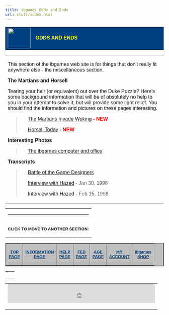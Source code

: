 ```yaml
---
title: ibgames Odds and Ends
url: stuff/index.html
---
```

<div align="center">
  <center>
    <table border="0" cellpadding="0" cellspacing="0" width="600" bgcolor="#004080" bordercolordark="#000080" bordercolorlight="#C0C0C0">
      <tr>
        <td valign="top" width="72"><img src="../images/iblogosmall.gif" align="top" width="72" height="65"></td>
        <td width="500"><font color="#FFFF00" face="Arial"><strong>ODDS AND ENDS</strong></font></td>
      </tr>
    </table>
  </center>
</div>
<div align="center">
  <center>
    <table border="0" cellpadding="0" cellspacing="0" width="600">
      <tr>
        <td><font face="Arial"><br>
        This section of the ibgames web site is for things that
        don't really fit anywhere else - the miscellaneous
        section.</font><p><font face="Arial"><strong>The Martians
        and Horsell</strong></font></p>
        <p><font face="Arial">Tearing your hair (or equivalent)
        out over the Duke Puzzle? Here's some background
        information that will be of absolutely no help to you in
        your attempt to solve it, but will provide some light
        relief. You should find the information and pictures on
        these pages interesting.</font></p>
        <blockquote>
            <p><font face="Arial"><img
            src="../images/blueball.gif" width="14" height="14"> </font><a
            href="martians.html"><font face="Arial">The Martians
            Invade Woking</font></a><font face="Arial"> </font><font
            color="#FF0000" face="Arial"><strong>- NEW</strong></font></p>
            <p><font face="Arial"><img
            src="../images/blueball.gif" width="14" height="14"> </font><a
            href="horsell.html"><font face="Arial">Horsell Today</font></a><font
            face="Arial"> </font><font color="#FF0000"
            face="Arial"><strong>- NEW</strong></font></p>
        </blockquote>
        <p><font face="Arial"><strong>Interesting Photos</strong></font></p>
        <blockquote>
            <p><font face="Arial"><img
            src="../images/blueball.gif" width="14" height="14"> </font><a
            href="photos.html"><font face="Arial">The ibgames
            computer and office</font></a></p>
        </blockquote>
        <p><font face="Arial"><strong>Transcripts</strong></font></p>
        <blockquote>
            <p><font face="Arial"><img
            src="../images/blueball.gif" width="14" height="14"> </font><a
            href="battle.html"><font face="Arial">Battle of the
            Game Designers</font></a></p>
            <p><font face="Arial"><img
            src="../images/blueball.gif" width="14" height="14"> </font><a
            href="hazed.txt"><font face="Arial">Interview with
            Hazed</font></a><font face="Arial"> - Jan 30, 1998</font></p>
            <p><font face="Arial"><img
            src="../images/blueball.gif" width="14" height="14"> </font><a
            href="hazed2.txt"><font face="Arial">Interview with
            Hazed</font></a><font face="Arial"> - Feb 15, 1998</font></p>
        </blockquote>
        </td>
    </tr>
</table>
</center></div><div align="center"><center>

<table border="0" cellpadding="0" cellspacing="5" width="600">
    <tr>
        <td><hr color="#004080">
        </td>
    </tr>
    <tr>
        <td><p align="center"><font size="2" face="Arial"><strong>CLICK
        TO MOVE TO ANOTHER SECTION:</strong></font></p>
        </td>
    </tr>
</table>
</center></div><div align="center"><center>

<table border="2" cellpadding="3" cellspacing="3" width="600"
bgcolor="#C0C0C0" bordercolordark="#000080"
bordercolorlight="#FFFFFF">
    <tr>
        <td><p align="center"><a href="../main.html"><font
        color="#004080" size="2" face="Arial"><strong>TOP<br>
        PAGE</strong></font></a></p>
        </td>
        <td><p align="center"><a href="../ibinfo/index.html"><font
        color="#004080" size="2" face="Arial"><strong>INFORMATION<br>
        PAGE</strong></font></a></p>
        </td>
        <td><p align="center"><a href="../help/index.html"><font
        color="#004080" size="2" face="Arial"><strong>HELP<br>
        PAGE</strong></font></a></p>
        </td>
        <td><p align="center"><a href="../federation/index.html"><font
        color="#004080" size="2" face="Arial"><strong>FED<br>
        PAGE</strong></font></a></p>
        </td>
        <td><p align="center"><a href="../age/index.html"><font
        color="#004080" size="2" face="Arial"><strong>AGE<br>
        PAGE</strong></font></a></p>
        </td>
        <td><p align="center"><a
        href="/account/"><font
        color="#004080" size="2" face="Arial"><strong>MY<br>
        ACCOUNT</strong></font></a></p>
        </td>
        <td><p align="center"><a href="../shop/index.html"><font
        color="#004080" size="2" face="Arial"><strong>ibgames<br>
        SHOP</strong></font></a></p>
        </td>
    </tr>
</table>
</center></div><div align="center"><center>

<table border="0" cellpadding="0" cellspacing="0" width="600">
    <tr>
        <td><img src="../images/whitespace.gif" width="14"
        height="14"></td>
    </tr>
</table>
</center></div><div align="center"><center>

<table border="0" cellpadding="0" cellspacing="0" width="468">
    <tr>
        <td><!-- BEGIN LINKEXCHANGE CODE --> <iframe
        src="http://leader.linkexchange.com/46/X763864/showiframe?"
        width="468" height="60" marginwidth="0" marginheight="0"
        hspace="0" vspace="0" frameborder="0" scrolling="no"> <a
        href="http://leader.linkexchange.com/46/X763864/clickle"
        target="_top"><img
        src="http://leader.linkexchange.com/46/X763864/showle?"
        border="0" width="468" height="60" ismap></iframe></a><br>
        <a
        href="http://leader.linkexchange.com/46/X763864/clicklogo"
        target="_top"><img
        src="http://leader.linkexchange.com/46/X763864/showlogo?"
        border="0" width="468" height="16" ismap></a><br>
        <!-- END LINKEXCHANGE CODE --> </td>
    </tr>
</table>
</center></div>
